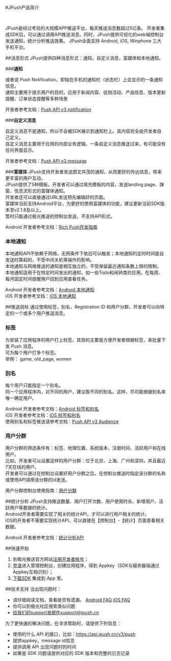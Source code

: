 #JPush产品简介
<style>
img[alt=jpush_ios_v] { width: 500px; }
img[alt=jpush_android_so] { width: 800px; }
</style>
<br/>

JPush是经过考验的大规模APP推送平台，每天推送消息数超过5亿条。
开发者集成SDK后，可以通过调用API推送消息。同时，JPush提供可视化的web端控制台发送通知，统计分析推送效果。
JPush全面支持 Android, iOS, Winphone 三大手机平台。


##消息形式
JPush提供四种消息形式：通知，自定义消息，富媒体和本地通知。

###**通知**

或者说 Push Notification，即指在手机的通知栏（状态栏）上会显示的一条通知信息。  
通知主要用于提示用户的目的，应用于新闻内容、促销活动、产品信息、版本更新提醒、订单状态提醒等多种场景

开发者参考文档：[Push API v3 notification](../server/push/rest_api_v3_push/#notification)


###**自定义消息**

自定义消息不是通知，所以不会被SDK展示到通知栏上。其内容完全由开发者自己定义。  
自定义消息主要用于应用的内部业务逻辑。一条自定义消息推送过来，有可能没有任何界面显示。

开发者参考文档：[Push API v3 message](../server/push/rest_api_v3_push/#message)



###**富媒体**
JPush支持开发者发送图文并茂的通知，从而更好的传达信息，带来更丰富的用户互动。  
JPush提供了5种模板，开发者可以通过填充模板的内容，发送landing page、弹窗、信息流形式的富媒体通知。  
开发者还可以直接通过URL发送预先编辑好的页面。  
富媒体当前支持Android平台，为更好的使用富媒体的功能，建议更新当前SDK版本至v2.1.8及以上。  
暂时只能通过极光推送的控制台发送，不支持API形式。

Android 开发者参考文档：[Rich Push开发指南](../advanced/rich_push/)

### **本地通知**
本地通知API不依赖于网络，无网条件下依旧可以触发；本地通知的定时时间是自发送时算起的，不受中间关机等操作的影响。  
本地通知与网络推送的通知是相互独立的，不受保留最近通知条数上限的限制。  
本地通知适用于在特定时间发出的通知，如一些Todo和闹钟类的应用，在每周、每月固定时间提醒用户回到应用查看任务。

Android 开发者参考文档：[Android 本地通知](../client/Android/android_api/#api_8)  
iOS 开发者参考文档：[iOS 本地通知](../client/iOS/ios_api/#_47)

##推送目标
通过使用标签，别名，Registration ID 和用户分群，开发者可以向特定的一个或多个用户推送消息。

### **标签**
为安装了应用程序的用户打上标签，其目的主要是方便开发者根据标签，来批量下发 Push 消息。  
可为每个用户打多个标签。  
举例： game, old_page, women


### **别名**
每个用户只能指定一个别名。  
同一个应用程序内，对不同的用户，建议取不同的别名。这样，尽可能根据别名来唯一确定用户。

Android 开发者参考文档：[Android 标签和别名](../client/Android/android_api/#api_1)  
iOS 开发者参考文档：[iOS 标签和别名](../client/iOS/ios_api/#api-ios)  
使用别名和标签推送请参考文档：[Push API v3 Audience](../server/push/rest_api_v3_push/#audience)


### **用户分群**
用户分群的筛选条件有：标签、地理位置、系统版本、注册时间、活跃用户和在线用户。  
比如，开发者可以设置这样的用户分群：位于北京、上海、广州和深圳，并且最近7天在线的用户。  
开发者可以通过在控制台设置好用户分群之后，在控制台推送时指定该分群的名称或使用API调用该分群的id发送。

用户分群控制台使用指南：[用户分群](../console/Instructions/#_14)


##统计分析
JPush支持推送数量、用户打开次数、用户使用时长、新增用户、活跃用户等数据的统计。  
Android开发者需要实现了相关的统计API，才可以进行用户相关的统计。  
iOS的开发者不需要实现统计API，可以直接在【控制台】-【统计】页面查看相关数据。

Android 开发者参考文档：[统计分析API](../client/Android/android_api/#api_2)


##快速开始
1. 到极光推送官方网站[注册开发者帐号](https://www.jiguang.cn/accounts/register/form)；
2. [登录](https://www.jiguang.cn/accounts/login/form)进入管理控制台，创建应用程序，得到 Appkey（SDK与服务器端通过Appkey互相识别）；
3. [下载SDK](../resources/) 集成到 App 里。


##技术支持
当出现问题时：

+ 请仔细阅读文档，查看是否有遗漏。 [Android FAQ](../client/Android/android_faq/)  [iOS FAQ](../client/iOS/ios_faq/)
+ 你可以到极光社区搜索类似问题
+ 给我们的support发邮件support@jpush.cn

为了更快速的解决问题，在寻求帮助时，请提供下列信息：

+ 使用的什么 API 的接口，比如：https://api.jpush.cn/v3/push
+ 提供appkey，message id信息
+ 提供调用 API 出现问题时的时间
+ 如果是 SDK 问题请提供对应的 SDK 版本和完整的日志记录




